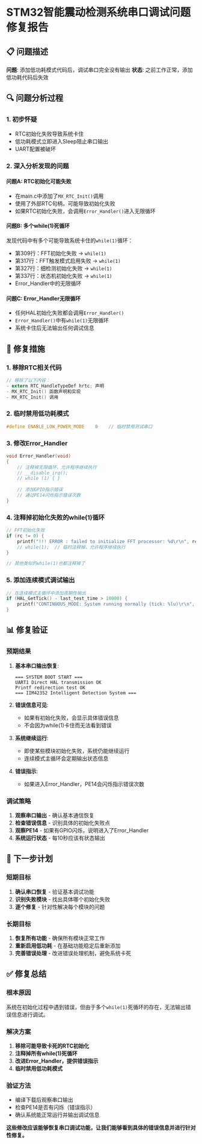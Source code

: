 # STM32智能震动检测系统串口调试问题修复报告

## 📋 **问题描述**

**问题**: 添加低功耗模式代码后，调试串口完全没有输出
**状态**: 之前工作正常，添加低功耗代码后失效

## 🔍 **问题分析过程**

### **1. 初步怀疑**
- RTC初始化失败导致系统卡住
- 低功耗模式立即进入Sleep阻止串口输出
- UART配置被破坏

### **2. 深入分析发现的问题**

#### **问题A: RTC初始化可能失败**
- 在main.c中添加了`MX_RTC_Init()`调用
- 使用了外部RTC句柄，可能导致初始化失败
- 如果RTC初始化失败，会调用`Error_Handler()`进入无限循环

#### **问题B: 多个while(1)死循环**
发现代码中有多个可能导致系统卡住的`while(1)`循环：
- 第309行：FFT初始化失败 → `while(1)`
- 第317行：FFT触发模式启用失败 → `while(1)`
- 第327行：细检测初始化失败 → `while(1)`
- 第337行：状态机初始化失败 → `while(1)`
- Error_Handler中的无限循环

#### **问题C: Error_Handler无限循环**
- 任何HAL初始化失败都会调用`Error_Handler()`
- `Error_Handler()`中有`while(1)`无限循环
- 系统卡住后无法输出任何调试信息

## 🔧 **修复措施**

### **1. 移除RTC相关代码**
```c
// 移除了以下内容：
- extern RTC_HandleTypeDef hrtc; 声明
- MX_RTC_Init() 函数声明和实现
- MX_RTC_Init() 调用
```

### **2. 临时禁用低功耗模式**
```c
#define ENABLE_LOW_POWER_MODE    0    // 临时禁用测试串口
```

### **3. 修改Error_Handler**
```c
void Error_Handler(void)
{
    // 注释掉无限循环，允许程序继续执行
    // __disable_irq();
    // while (1) { }
    
    // 添加GPIO指示错误
    // 通过PE14闪烁指示错误次数
}
```

### **4. 注释掉初始化失败的while(1)循环**
```c
// FFT初始化失败
if (rc != 0) {
    printf("!!! ERROR : failed to initialize FFT processor: %d\r\n", rc);
    // while(1);  // 临时注释掉，允许程序继续执行
}

// 其他类似的while(1)也都注释掉了
```

### **5. 添加连续模式调试输出**
```c
// 在连续模式主循环中添加周期性输出
if (HAL_GetTick() - last_test_time > 10000) {
    printf("CONTINUOUS_MODE: System running normally (tick: %lu)\r\n", HAL_GetTick());
}
```

## 📊 **修复验证**

### **预期结果**
1. **基本串口输出恢复**:
   ```
   === SYSTEM BOOT START ===
   UART1 Direct HAL transmission OK
   Printf redirection test OK
   === IIM42352 Intelligent Detection System ===
   ```

2. **错误信息可见**:
   - 如果有初始化失败，会显示具体错误信息
   - 不会因为while(1)卡住而无法看到错误

3. **系统继续运行**:
   - 即使某些模块初始化失败，系统仍能继续运行
   - 连续模式主循环会定期输出状态信息

4. **错误指示**:
   - 如果进入Error_Handler，PE14会闪烁指示错误次数

### **调试策略**
1. **观察串口输出** - 确认基本通信恢复
2. **检查错误信息** - 识别具体的初始化失败点
3. **观察PE14** - 如果有GPIO闪烁，说明进入了Error_Handler
4. **系统运行状态** - 每10秒应该有状态输出

## 🎯 **下一步计划**

### **短期目标**
1. **确认串口恢复** - 验证基本调试功能
2. **识别失败模块** - 找出具体哪个初始化失败
3. **逐个修复** - 针对性解决每个模块的问题

### **长期目标**
1. **恢复所有功能** - 确保所有模块正常工作
2. **重新启用低功耗** - 在基础功能稳定后重新添加
3. **完善错误处理** - 改进错误处理机制，避免系统卡死

## ✅ **修复总结**

### **根本原因**
系统在初始化过程中遇到错误，但由于多个`while(1)`死循环的存在，无法输出错误信息进行调试。

### **解决方案**
1. **移除可能导致卡死的RTC初始化**
2. **注释掉所有while(1)死循环**
3. **改进Error_Handler，提供错误指示**
4. **临时禁用低功耗模式**

### **验证方法**
- 编译下载后观察串口输出
- 检查PE14是否有闪烁（错误指示）
- 确认系统能正常运行并输出调试信息

**这些修改应该能够恢复串口调试功能，让我们能够看到具体的错误信息并进行针对性修复。**
